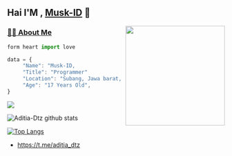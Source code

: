## Hai I'M , [Musk-ID](https://github.com/Musk-ID) 👋

<img align='right' src="https://media2.giphy.com/media/Ll22OhMLAlVDb8UQWe/giphy.gif" width="230">

### [🧒🏻 About Me](https://github.com/Musk-ID)

```js
form heart import love

data = {
     "Name": "Musk-ID,
     "Title": "Programmer"
     "Location": "Subang, Jawa barat, Indonesia",
     "Age": "17 Years Old",
}
```

![](https://komarev.com/ghpvc/?username=Musk-ID&color=red)

![Aditia-Dtz github stats](https://github-readme-stats.vercel.app/api?username=Musk-ID&show_icons=true&theme=default)

[![Top Langs](https://github-readme-stats.vercel.app/api/top-langs/?username=dtz-aditia&layout=compact)](https://github.com/Musk-ID)

 + https://t.me/aditia_dtz
